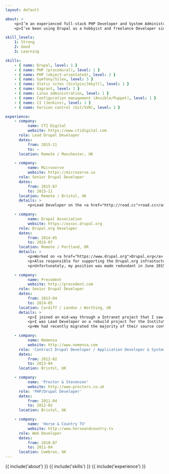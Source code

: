 ```yaml
---
layout: default

about: >
    <p>I’m an experienced full-stack PHP Developer and System Administrator, specialising in server-side Drupal development and Linux systems engineering. I’m passionate open source contributor and community leader who regularly attends, organises and speaks at user groups and conferences, and I have a proven record of training and mentoring in both a work and community environment.</p>
    <p>I’ve been using Drupal as a hobbyist and freelance Developer since 2007, and as a full-time Developer since 2010.</p>

skill_levels:
    1: Strong
    2: Good
    3: Learning

skills:
    - { name: Drupal, level: 1 }
    - { name: PHP (procedural), level: 1 }
    - { name: PHP (object-orientated), level: 2 }
    - { name: Symfony/Silex, level: 3 }
    - { name: Static sites (Sculpin/Jekyll), level: 1 }
    - { name: Vagrant, level: 1 }
    - { name: Linux administration, level: 1 }
    - { name: Configuration management (Ansible/Puppet), level: 1 }
    - { name: CI (Jenkins), level: 1 }
    - { name: Version control (Git/SVN), level: 1 }

experience:
    - company:
          name: CTI Digital
          website: https://www.ctidigital.com
      role: Lead Drupal Developer
      dates:
          from: 2015-11
          to: ~
      location: Remote / Manchester, UK

    - company:
          name: Microserve
          website: https://microserve.io
      role: Senior Drupal Developer
      dates:
          from: 2015-07
          to: 2015-11
      location: Remote / Bristol, UK
      details: >
          <p>Lead Developer on the <a href="http://road.cc">road.cc</a> website rebuild from Drupal 6 to Drupal 7. I was responsible for a large and complex data migration, as well as working on some back-end and front-end development tasks and bug fixes.</p>

    - company:
          name: Drupal Association
          website: https://assoc.drupal.org
      role: Drupal.org Developer
      dates:
          from: 2014-05
          to: 2015-07
      location: Remote / Portland, OR
      details: >
          <p>Worked on <a href="https://www.drupal.org">Drupal.org</a> and it’s sub-sites, including <a href="https://assoc.drupal.org">assoc.drupal.org</a> (community Board member elections), <a href="https://jobs.drupal.org">Drupal Jobs</a>, <a href="https://latinamerica2015.drupal.org">DrupalCon Latin America</a>, <a href="https://amsterdam2014.drupal.org">DrupalCon Amsterdam</a>, infrastucture.drupal.org, <a href="https://localize.drupal.org">localize.drupal.org</a> (upgrading from Drupal 6 to Drupal 7), and <a href="https://events.drupal.org/barcelona2015">DrupalCon Barcelona</a>.</p>
          <p>Also responsible for supporting the Drupal.org infrastucture and testbots during UK/EU working hours, and promoting the Drupal Association by speaking at user groups and DrupalCamps.</p>
          <p>Unfortunately, my position was made redundant in June 2015.</p>

    - company:
          name: Precedent
          website: http://precedent.com
      role: Senior Drupal Developer
      dates:
          from: 2013-04
          to: 2014-05
      location: Cardiff / London / Worthing, UK
      details: >
          <p>I joined an mid-way through a Intranet project that I saw through to completion, as well as providing training to the client’s internal team, and advising on the next steps for rolling out the new system to all companies within the group.</p>
          <p>I was Lead Developer on a rebuild project for the Institute and Faculty of Actuaries, who were upgrading from Drupal 6. The team was comprised of internal staff across multiple offices, as well as the client’s own development resource. My focus on this project was site building and back-end development, although I also worked on the theme development and server infrastructure.</p>
          <p>We had recently migrated the majority of their source control repositories to Git, and an experienced Git user, I was nominated as the Git subject-matter experts. I was responsible for answering queries from our various development teams, as well as assisting with some of the remaining SVN to Git migrations. I also championed the Git Flow branching model, which then became the standard process for all development projects across all teams.</p>

    - company:
          name: Nomensa
          website: http://www.nomensa.com
      role: 'Contract Drupal Developer / Application Developer & System Administrator'
      dates:
          from: 2012-02
          to: 2013-04
      location: Bristol, UK

    - company:
          name: 'Proctor & Stevenson'
          website: http://www.proctors.co.uk
      role: 'PHP/Drupal Developer'
      dates:
          from: 2011-04
          to: 2012-02
      location: Bristol, UK

    - company:
          name: 'Horse & Country TV'
          website: http://www.horseandcountry.tv
      role: Web Developer
      dates:
          from: 2010-07
          to: 2011-04
      location: Cwmbran, UK
---
```

{{ include('about') }}
{{ include('skills') }}
{{ include('experience') }}
